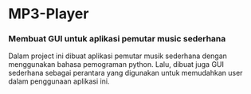 # MP3-Player
<h3>Membuat GUI untuk aplikasi pemutar music sederhana</h3>

<p>Dalam project ini dibuat aplikasi pemutar musik sederhana dengan menggunakan bahasa pemograman python. Lalu, dibuat juga GUI sederhana sebagai perantara yang digunakan untuk memudahkan user dalam penggunaan aplikasi ini.</p>
